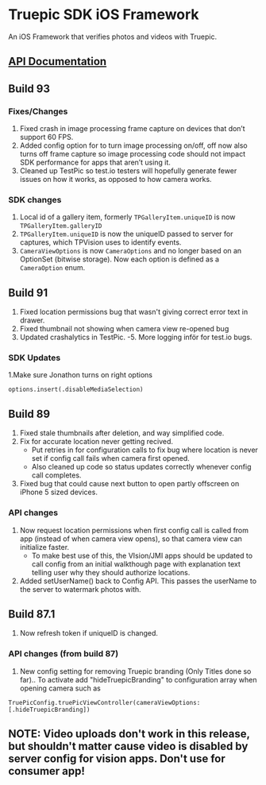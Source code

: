 Truepic SDK iOS Framework
=
An iOS Framework that verifies photos and videos with Truepic.

## [API Documentation](Truepic_iOS_SDK.pdf)

## Build 93
### Fixes/Changes
1. Fixed crash in image processing frame capture on devices that don’t support 60 FPS.
2. Added config option for to turn image processing on/off, off now also turns off frame capture so image processing code should not impact SDK performance for apps that aren’t using it.
3. Cleaned up TestPic so test.io testers will hopefully generate fewer issues on how it works, as opposed to how camera works.

### SDK changes
1. Local id of a gallery item, formerly ```TPGalleryItem.uniqueID```  is now  ```TPGalleryItem.galleryID```
2. ```TPGalleryItem.uniqueID``` is now the  uniqueID passed to server for captures, which TPVision uses to identify events.
3. ```CameraViewOptions``` is now ```CameraOptions``` and no longer based on an OptionSet (bitwise storage). Now each option is defined as a ```CameraOption``` enum.

## Build 91
1. Fixed location permissions bug that wasn't giving correct error text in drawer.
3. Fixed thumbnail not showing when camera view re-opened bug
4. Updated crashalytics in TestPic.
-5. More logging inför for test.io bugs.

### SDK Updates
1.Make sure Jonathon turns on right options
```options.insert(.hideTruepicBranding)
options.insert(.disableMediaSelection)
```

## Build 89
1. Fixed stale thumbnails after deletion, and way simplified code.
2. Fix for accurate location never getting recived.
    - Put retries in for configuration calls to fix bug where location is never set if config call fails when camera first opened. 
    - Also cleaned up code so status updates correctly whenever config call completes.
3. Fixed bug that could cause next button to open partly offscreen on iPhone 5 sized devices.

###  API changes 
1. Now request location permissions when first config call is called from app (instead of when camera view opens), so that camera view can initialize faster.
    - To make best use of this, the VIsion/JMI apps should be updated to call config from an initial walkthough page with explanation text telling user why they should authorize locations. 
2.  Added setUserName() back to Config API. This passes the userName to the server to watermark photos with.

## Build 87.1
1. Now refresh token if uniqueID is changed.

###  API changes (from build 87)
1.  New config setting for removing Truepic branding (Only Titles done so far)..
To activate add "hideTruepicBranding" to configuration array when opening camera such as 
```
TruePicConfig.truePicViewController(cameraViewOptions: [.hideTruepicBranding])
```


## NOTE: Video uploads don't work in this release, but shouldn't matter cause video is disabled by server config for vision apps. Don't use for consumer app!
